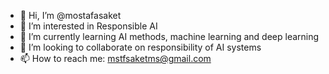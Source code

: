 - 👋 Hi, I’m @mostafasaket
- 👀 I’m interested in Responsible AI
- 🌱 I’m currently learning AI methods, machine learning and deep learning
- 💞️ I’m looking to collaborate on responsibility of AI systems
- 📫 How to reach me: mstfsaketms@gmail.com

<!---
mostafasaket/mostafasaket is a ✨ special ✨ repository because its `README.md` (this file) appears on your GitHub profile.
You can click the Preview link to take a look at your changes.
--->
